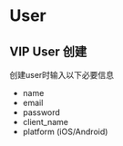# User

## VIP User 创建

创建user时输入以下必要信息

+ name
+ email
+ password
+ client_name
+ platform (iOS/Android)

